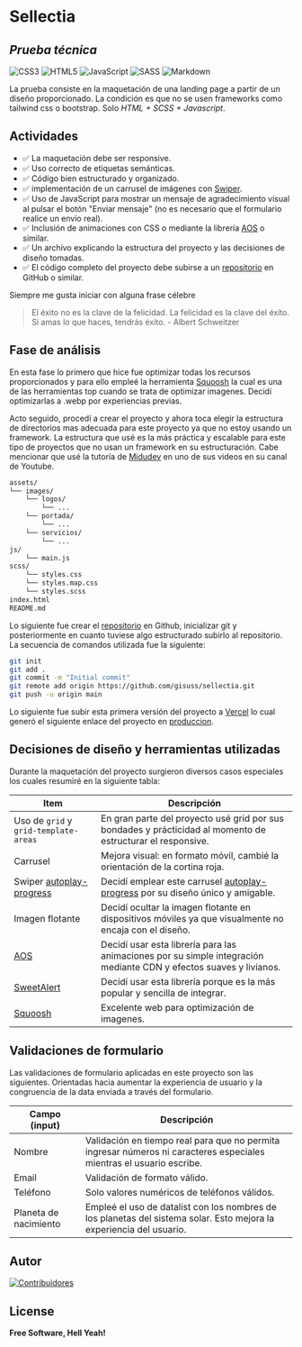 # Sellectia
## _Prueba técnica_

![CSS3](https://img.shields.io/badge/css3-%231572B6.svg?style=for-the-badge&logo=css3&logoColor=white) ![HTML5](https://img.shields.io/badge/html5-%23E34F26.svg?style=for-the-badge&logo=html5&logoColor=white) ![JavaScript](https://img.shields.io/badge/javascript-%23323330.svg?style=for-the-badge&logo=javascript&logoColor=%23F7DF1E) ![SASS](https://img.shields.io/badge/SASS-hotpink.svg?style=for-the-badge&logo=SASS&logoColor=white) ![Markdown](https://img.shields.io/badge/markdown-%23000000.svg?style=for-the-badge&logo=markdown&logoColor=white)

La prueba consiste en la maquetación de una landing page a partir de un diseño proporcionado. La condición es que no se usen frameworks como tailwind css o bootstrap. Solo _HTML + SCSS + Javascript_.

## Actividades

- ✅ La maquetación debe ser responsive.
- ✅ Uso correcto de etiquetas semánticas.
- ✅ Código bien estructurado y organizado.
- ✅ implementación de un carrusel de imágenes con [Swiper].
- ✅ Uso de JavaScript para mostrar un mensaje de agradecimiento visual al pulsar el botón "Enviar mensaje" (no es necesario que el formulario realice un envío real).
- ✅ Inclusión de animaciones con CSS o mediante la librería [AOS] o similar.
- ✅ Un archivo explicando la estructura del proyecto y las decisiones de diseño tomadas.
- ✅ El código completo del proyecto debe subirse a un [repositorio] en GitHub o similar.

Siempre me gusta iniciar con alguna frase célebre 

> El éxito no es la clave de la felicidad. La felicidad es la clave del éxito. Si amas lo que haces, tendrás éxito.  - Albert Schweitzer

## Fase de análisis

En esta fase lo primero que hice fue optimizar todas los recursos proporcionados y para ello empleé la herramienta [Squoosh] la cual es una de las herramientas top cuando se trata de optimizar imagenes. Decidí optimizarlas a .webp por experiencias previas.

Acto seguido, procedí a crear el proyecto y ahora toca elegir la estructura de directorios mas adecuada para este proyecto ya que no estoy usando un framework. La estructura que usé es la más práctica y escalable para este tipo de proyectos que no usan un framework en su estructuración. Cabe mencionar que usé la tutoría de [Midudev] en uno de sus videos en su canal de Youtube.

```sh
assets/
└── images/
    └── logos/
        └── ...
    └── portada/
        └── ...
    └── servicios/
        └── ...
js/
    └── main.js
scss/
    └── styles.css
    └── styles.map.css
    └── styles.scss
index.html
README.md
```

Lo siguiente fue crear el [repositorio] en Github, inicializar git y posteriormente en cuanto tuviese algo estructurado subirlo al repositorio. La secuencia de comandos utilizada fue la siguiente:

```sh
git init
git add .
git commit -m "Initial commit"
git remote add origin https://github.com/gisuss/sellectia.git
git push -u origin main
```

Lo siguiente fue subir esta primera versión del proyecto a [Vercel] lo cual generó el siguiente enlace del proyecto en [produccion].

## Decisiones de diseño y herramientas utilizadas

Durante la maquetación del proyecto surgieron diversos casos especiales los cuales resumiré en la siguiente tabla:

| Item | Descripción |
| ------ | ------ |
| Uso de ```grid``` y ```grid-template-areas``` | En gran parte del proyecto usé grid por sus bondades y prácticidad al momento de estructurar el responsive. |
| Carrusel | Mejora visual: en formato móvil, cambié la orientación de la cortina roja. |
| Swiper [autoplay-progress] | Decidí emplear este carrusel [autoplay-progress] por su diseño único y amigable. |
| Imagen flotante | Decidí ocultar la imagen flotante en dispositivos móviles ya que visualmente no encaja con el diseño. |
| [AOS] | Decidí usar esta librería para las animaciones por su simple integración mediante CDN y efectos suaves y livianos. |
| [SweetAlert] | Decidí usar esta librería porque es la más popular y sencilla de integrar. |
| [Squoosh] | Excelente web para optimización de imagenes. |

## Validaciones de formulario

Las validaciones de formulario aplicadas en este proyecto son las siguientes. Orientadas hacia aumentar la experiencia de usuario y la congruencia de la data enviada a través del formulario.

| Campo (input) | Descripción |
| ------ | ------ |
| Nombre | Validación en tiempo real para que no permita ingresar números ni caracteres especiales mientras el usuario escribe. |
| Email | Validación de formato válido. |
| Teléfono | Solo valores numéricos de teléfonos válidos. |
| Planeta de nacimiento | Empleé el uso de datalist con los nombres de los planetas del sistema solar. Esto mejora la experiencia del usuario. |

## Autor
[![Contribuidores](https://contrib.rocks/image?repo=gisuss/sellectia&max=500&columns=20)](https://github.com/gisuss/sellectia/graphs/contributors)

## License

**Free Software, Hell Yeah!**

[//]: #

   [gisuss]: <https://github.com/gisuss>
   [repositorio]: <https://github.com/gisuss/sellectia.git>
   [AOS]: <https://michalsnik.github.io/aos/>
   [Swiper]: <https://swiperjs.com>
   [markdown-it]: <https://github.com/markdown-it/markdown-it>
   [Squoosh]: <https://squoosh.app>
   [Midudev]: <https://www.youtube.com/shorts/4DP8mMUjWA8>
   [Vercel]: <https://vercel.com/gisuss-projects>
   [produccion]: <https://sellectia.vercel.app>
   [autoplay-progress]: <https://swiperjs.com/demos#autoplay-progress>
   [SweetAlert]: <https://sweetalert2.github.io>
